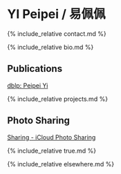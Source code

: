 # YI Peipei / 易佩佩

{% include_relative contact.md %}

{% include_relative bio.md %}

## Publications

[dblp: Peipei Yi](https://dblp.org/pers/hd/y/Yi:Peipei)

{% include_relative projects.md %}

## Photo Sharing

[Sharing - iCloud Photo Sharing](https://www.icloud.com/sharedalbum/#B0MG6XBubJFv4qN)

{% include_relative true.md %}

{% include_relative elsewhere.md %}
